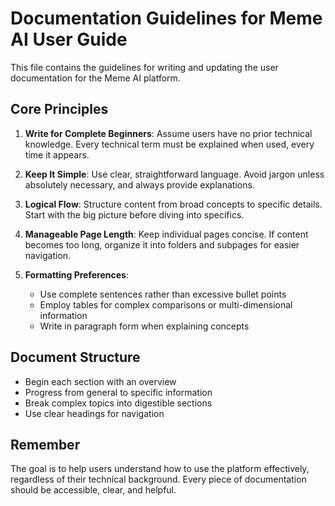 # Documentation Guidelines for Meme AI User Guide

This file contains the guidelines for writing and updating the user documentation for the Meme AI platform.

## Core Principles

1. **Write for Complete Beginners**: Assume users have no prior technical knowledge. Every technical term must be explained when used, every time it appears.

2. **Keep It Simple**: Use clear, straightforward language. Avoid jargon unless absolutely necessary, and always provide explanations.

3. **Logical Flow**: Structure content from broad concepts to specific details. Start with the big picture before diving into specifics.

4. **Manageable Page Length**: Keep individual pages concise. If content becomes too long, organize it into folders and subpages for easier navigation.

5. **Formatting Preferences**: 
   - Use complete sentences rather than excessive bullet points
   - Employ tables for complex comparisons or multi-dimensional information
   - Write in paragraph form when explaining concepts

## Document Structure

- Begin each section with an overview
- Progress from general to specific information
- Break complex topics into digestible sections
- Use clear headings for navigation

## Remember

The goal is to help users understand how to use the platform effectively, regardless of their technical background. Every piece of documentation should be accessible, clear, and helpful.